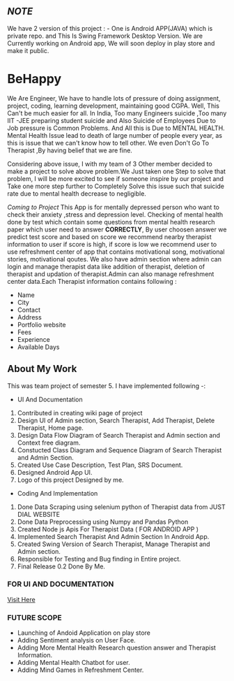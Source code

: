 ## *NOTE*
We have 2 version of this project : - One is Android APP(JAVA) which is private repo. and This Is Swing Framework Desktop Version.
We are Currently working on Android app, We will soon deploy in play store and make it public.


# BeHappy
We Are Engineer, We have to handle lots of pressure of doing assignment, project, coding, learning development, maintaining good CGPA. Well, This Can't be much easier for all.
In India, Too many Engineers suicide ,Too many IIT -JEE preparing student suicide and Also Suicide of Employees Due to Job pressure is Common Problems. And All this is Due to MENTAL HEALTH. Mental Health Issue lead to death of large number of people every year, as this is issue that we can't know how to tell other. We even Don't Go To Therapist ,By having belief that we are fine.

Considering above issue, I with my team of 3 Other member decided to make a project to solve above problem.We Just taken one Step to solve that problem, I will be more excited to see if someone inspire by our project and Take one more step further to Completely Solve this issue such that suicide rate due to mental health decrease to negligible.

*Coming to Project*
This App is for mentally depressed person who want to check their anxiety ,stress and depression level. Checking of mental health done by test which contain some questions from mental health research paper which user need to answer **CORRECTLY**, By user choosen answer we predict test score and based on score we recommend nearby therapist information to user if score is high, if score is low we recommend user to use refreshment center of app that contains motivational song, motivational stories, motivational qoutes. We also have admin section where admin can login and manage therapist data like addition of therapist, deletion of therapist and updation of therapist.Admin can also manage refreshment center data.Each Therapist information contains following :
- Name
- City
- Contact
- Address
- Portfolio website
- Fees
- Experience
- Available Days



## About My Work
This was team project of semester 5. I have implemented following -:

- UI And Documentation
1. Contributed in creating wiki page of project
2. Design UI of Admin section, Search Therapist, Add Therapist, Delete Therapist, Home page.
3. Design Data Flow Diagram of Search Therapist and Admin section and Context free diagram.
4. Constucted Class Diagram and Sequence Diagram of Search Therapist and Admin Section.
5. Created Use Case Description, Test Plan, SRS Document.
6. Designed Android App UI.
7. Logo of this project Designed by me.

- Coding And Implementation

1. Done Data Scraping using selenium python of Therapist data from JUST DIAL WEBSITE
2. Done Data Preprocessing using Numpy and Pandas Python
3. Created Node js Apis For Therapist Data ( FOR ANDROID APP ) 
4. Implemented Search Therapist And Admin Section In Android App.
5. Created Swing Version of Search Therapist, Manage Therapist and Admin section.
6. Responsible for Testing and Bug finding in Entire project.
7. Final Release 0.2 Done By Me.


### FOR UI AND DOCUMENTATION 
[Visit Here](http://103.127.146.165/wiki/index.php?title=Crew_Of_SARA:Main)



### FUTURE SCOPE
- Launching of Andoid Application on play store
- Adding Sentiment analysis on User Face.
- Adding More Mental Health Research question answer and Therapist Information.
- Adding Mental Health Chatbot  for user.
- Adding Mind Games in Refreshment Center.
